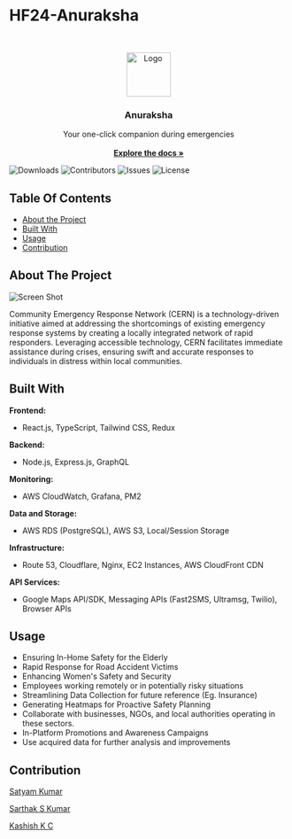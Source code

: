 # HF24-Anuraksha
<br/>
<p align="center">
  <a href="https://github.com/hackfest-dev/HF24-Anuraksha">
    <img src="images/logo.png" alt="Logo" width="80" height="80">
  </a>

  <h3 align="center">Anuraksha</h3>

  <p align="center">
    Your one-click companion during emergencies
    <br/>
    <br/>
    <a href="https://github.com/hackfest-dev/HF24-Anuraksha/tree/docs/docs"><strong>Explore the docs »</strong></a>
    <br/>
    
  </p>
</p>

![Downloads](https://img.shields.io/github/downloads/ShaanCoding/ReadME-Generator/total) ![Contributors](https://img.shields.io/github/contributors/ShaanCoding/ReadME-Generator?color=dark-green) ![Issues](https://img.shields.io/github/issues/ShaanCoding/ReadME-Generator) ![License](https://img.shields.io/github/license/ShaanCoding/ReadME-Generator) 

## Table Of Contents

* [About the Project](#about-the-project)
* [Built With](#built-with)
* [Usage](#usage)
* [Contribution](#contribution)


## About The Project

![Screen Shot](images/screenshot.png)



Community Emergency Response Network (CERN) is a technology-driven initiative aimed at addressing the shortcomings of existing emergency response systems by creating a locally integrated network of rapid responders. Leveraging accessible technology, CERN facilitates immediate assistance during crises, ensuring swift and accurate responses to individuals in distress within local communities.


## Built With

**Frontend:**
- React.js, TypeScript, Tailwind CSS, Redux

**Backend:**
- Node.js, Express.js, GraphQL

**Monitoring:**
- AWS CloudWatch, Grafana, PM2

**Data and Storage:**
- AWS RDS (PostgreSQL), AWS S3, Local/Session Storage

**Infrastructure:**
- Route 53, Cloudflare, Nginx, EC2 Instances, AWS CloudFront CDN

**API Services:**
- Google Maps API/SDK, Messaging APIs (Fast2SMS, Ultramsg, Twilio), Browser APIs

## Usage

- Ensuring In-Home Safety for the Elderly 
- Rapid Response for Road Accident Victims 
- Enhancing Women's Safety and Security 
- Employees working remotely or in potentially risky situations 
- Streamlining Data Collection for future reference (Eg. Insurance) 
- Generating Heatmaps for Proactive Safety Planning
- Collaborate with businesses, NGOs, and local authorities operating in these sectors. 
- In-Platform Promotions and Awareness Campaigns 
- Use acquired data for further analysis and improvements



## Contribution

[Satyam Kumar](https://github.com/satyamksharma) 

[Sarthak S Kumar](https://github.com/SarthakSKumar) 

[Kashish K C](https://github.com/KCKashish)






